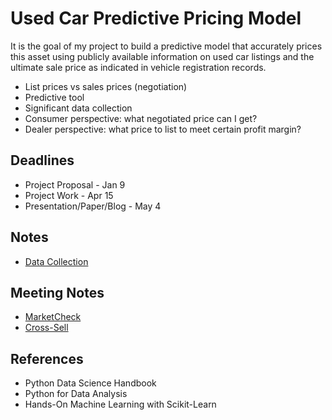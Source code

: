 # Used Car Predictive Pricing Model

It is the goal of my project to build a predictive model that accurately prices this asset using publicly available information on used car listings and the ultimate sale price as indicated in vehicle registration records.

- List prices vs sales prices (negotiation)
- Predictive tool
- Significant data collection
- Consumer perspective: what negotiated price can I get?
- Dealer perspective: what price to list to meet certain profit margin?

## Deadlines
- Project Proposal - Jan 9
- Project Work - Apr 15
- Presentation/Paper/Blog - May 4

## Notes
- [Data Collection](data_collection.md)

## Meeting Notes
- [MarketCheck](market_check.md)
- [Cross-Sell](cross_sell.md)

## References
- Python Data Science Handbook
- Python for Data Analysis
- Hands-On Machine Learning with Scikit-Learn

